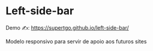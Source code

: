 # Left-side-bar

Demo ✍️: https://supertgo.github.io/left-side-bar/ <br>

Modelo responsivo para servir de apoio aos futuros sites

